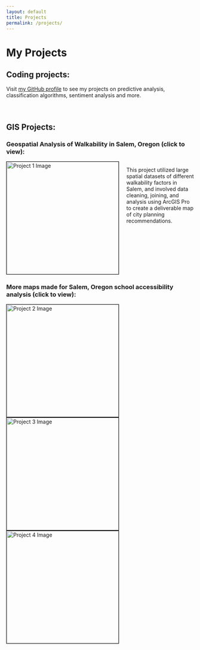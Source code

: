 ```yaml
---
layout: default
title: Projects
permalink: /projects/
---
```


# My Projects

## Coding projects:

Visit [my GitHub profile](https://github.com/siegelhannah) to see my projects on predictive analysis, classification algorithms, sentiment analysis and more.
<br><br><br>

## GIS Projects:

### Geospatial Analysis of Walkability in Salem, Oregon (click to view):

<div style="display: flex; align-items: flex-start; gap: 20px; margin-bottom: 20px;">
    <a href="{{ site.baseurl }}/assets/Salem_Final_Project.pdf">
        <img src="{{ site.baseurl }}/assets/FinalMapNeighborhoodIssues.jpg" 
             alt="Project 1 Image" 
             style="width: 300px; border: 1px solid black;">
    </a>
    <p>
        This project utilized large spatial datasets of different walkability factors in Salem, 
        and involved data cleaning, joining, and analysis using ArcGIS Pro to create a deliverable 
        map of city planning recommendations.
    </p>
</div>

### More maps made for Salem, Oregon school accessibility analysis (click to view):

<a href="{{ site.baseurl }}/assets/Layout2.pdf">
    <img src="{{ site.baseurl }}/assets/Layout2_page-0001.jpg" alt="Project 2 Image" style="width: 300px; border: 1px solid black; display: inline-block; margin-right: 10px;">
</a>
<a href="{{ site.baseurl }}/assets/Layout1.pdf">
    <img src="{{ site.baseurl }}/assets/Layout1_page-0001.jpg" alt="Project 3 Image" style="width: 300px; border: 1px solid black; display: inline-block; margin-right: 10px;">
</a>
<a href="{{ site.baseurl }}/assets/Layout3.pdf">
    <img src="{{ site.baseurl }}/assets/Layout3.jpg" alt="Project 4 Image" style="width: 300px; border: 1px solid black; display: inline-block; margin-right: 10px;">
</a>

